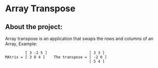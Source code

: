 # Array Transpose

## About the project:
  Array transpose is an application that swaps the rows and columns of an Array, Example:

             [ 3 -2 5 ]                   [ 3 3 ]           
    MAtrix = [ 3 0 4 ]    The transpose = [ -2 0 ]
                                          [ 5 4 ]    
        

  
  
